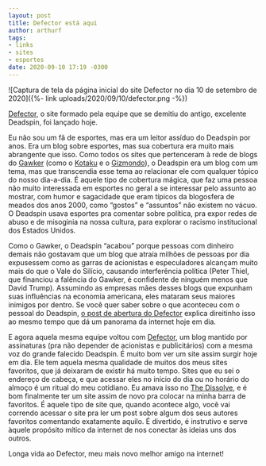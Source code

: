 ```yaml
---
layout: post
title: Defector está aqui
author: arthurf
tags:
- links
- sites
- esportes
date: 2020-09-10 17:19 -0300
---
```


![Captura de tela da página inicial do site Defector no dia 10 de setembro de 2020]({%- link uploads/2020/09/10/defector.png -%})

[Defector](https://www.defector.com/), o site formado pela equipe que se demitiu do antigo, excelente Deadspin, foi lançado hoje.

Eu não sou um fã de esportes, mas era um leitor assíduo do Deadspin por anos. Era um blog sobre esportes, mas sua cobertura era muito mais abrangente que isso. Como todos os sites que pertenceram à rede de blogs do [Gawker](https://en.wikipedia.org/wiki/Gawker) (como o [Kotaku](https://kotaku.com) e o [Gizmondo](https://gizmondo.com)), o Deadspin era um blog com um tema, mas que transcendia esse tema ao relacionar ele com qualquer tópico do nosso dia-a-dia. É aquele tipo de cobertura mágica, que faz uma pessoa não muito interessada em esportes no geral a se interessar pelo assunto ao mostrar, com humor e sagacidade que eram típicos da blogosfera de meados dos anos 2000, como “gostos” e “assuntos” não existem no vácuo. O Deadspin usava esportes pra comentar sobre política, pra expor redes de abuso e de misoginia na nossa cultura, para explorar o racismo institucional dos Estados Unidos.

Como o Gawker, o Deadspin “acabou” porque pessoas com dinheiro demais não gostavam que um blog que atraía milhões de pessoas por dia expusessem como as garras de acionistas e especuladores alcançam muito mais do que o Vale do Silício, causando interferência política (Peter Thiel, que financiou a falência do Gawker, é confidente de ninguém menos que David Trump). Assumindo as empresas mães desses blogs que expunham suas influências na economia americana, eles mataram seus maiores inimigos por dentro. Se você quer saber sobre o que aconteceu com o pessoal do Deadspin, [o post de abertura do Defector](https://defector.com/how-we-got-here/) explica direitinho isso ao mesmo tempo que dá um panorama da internet hoje em dia.

E agora aquela mesma equipe voltou com [Defector](https://www.defector.com), um blog mantido por assinaturas (pra não depender de acionistas e publicitários) com a mesma voz do grande falecido Deadspin. É muito bom ver um site assim surgir hoje em dia. Ele tem aquela mesma qualidade de muitos dos meus sites favoritos, que já deixaram de existir há muito tempo. Sites que eu sei o endereço de cabeça, e que acessar eles no início do dia ou no horário do almoço é um ritual do meu cotidiano. Eu amava isso no [The Dissolve](https://www.thedissolve.com/), e é bom finalmente ter um site assim de novo pra colocar na minha barra de favoritos. É aquele tipo de site que, quando acontece algo, você vai correndo acessar o site pra ler um post sobre algum dos seus autores favoritos comentando exatamente aquilo. É divertido, é instrutivo e serve àquele propósito mítico da internet de nos conectar às ideias uns dos outros.

Longa vida ao Defector, meu mais novo melhor amigo na internet!
